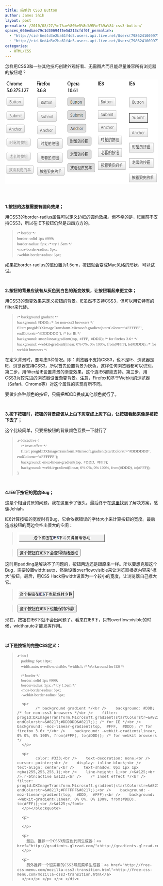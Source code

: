 ```yaml
---
title: 简单的 CSS3 Button
author: James Shih
layout: post
permalink: /2010/08/27/%e7%ae%80%e5%8d%95%e7%9a%84-css3-button/
spaces_666edbae79c1d30694f5e5d213cfdf0f_permalink:
  - "http://cid-6ed4d3e2ba61f4c5.users.api.live.net/Users(7986241009977783493)/Blogs('6ED4D3E2BA61F4C5!102')/Entries('6ED4D3E2BA61F4C5!1322')?authkey=72j5ZQnBJYQ%24"
  - "http://cid-6ed4d3e2ba61f4c5.users.api.live.net/Users(7986241009977783493)/Blogs('6ED4D3E2BA61F4C5!102')/Entries('6ED4D3E2BA61F4C5!1322')?authkey=72j5ZQnBJYQ%24"
categories:
  - HTML/CSS
---
```

<div id="msgcns!6ED4D3E2BA61F4C5!1322" class="bvMsg">
  <p>
    怎样用CSS3和一些其他技巧创建外观好看、无需图片而且能尽量兼容所有浏览器的按钮呢？
  </p>
  
  <p>
    <a href="/media/legacy/2010/08/20100827_css3button5b75d.png" rel="WLPP"><img style="display:inline;border-width:0;" title="20100827_css3button" border="0" alt="20100827_css3button" src="/media/legacy/2010/08/20100827_css3button5b75d.png?w=300" width="590" height="344" /></a> 
  </p>
  
  <p>
     
  </p>
  
  <p>
    <strong>1.按钮的边框需要有圆角效果；</strong>
  </p>
  
  <p>
    用CSS3的border-radius属性可以定义边框的圆角效果。但不幸的是，IE目前不支持CSS3，所以在IE下按钮仍然是四四方方的。
  </p>
  
  <blockquote>
    <p>
      <font size="2" face="Consolas">/* border */<br />border: solid 1px #999;<br />border-radius: 5px; /* try 1.5em */<br />-moz-border-radius: 5px;<br />-webkit-border-radius: 5px;</font>
    </p>
  </blockquote>
  
  <p>
    如果把border-radius的值设置为1.5em，按钮就会变成Mac风格的形状，可以试试。
  </p>
  
  <p>
     
  </p>
  
  <p>
    <strong>2.按钮的背景应该有从灰色到白色的渐变效果，让按钮看起来更立体；</strong>
  </p>
  
  <p>
    用CSS3的渐变效果来定义按钮的背景。IE虽然不支持CSS3，但可以用它特有的filter来代替。
  </p>
  
  <blockquote>
    <p>
      <font size="2" face="Consolas">/* background gradient */<br />background: #DDD; /* for non-css3 browsers */<br />filter: progid:DXImageTransform.Microsoft.gradient(startColorstr=&#8217;#FFFFFF&#8217;, endColorstr=&#8217;#DDDDDD&#8217;); /* for IE */<br />background: -moz-linear-gradient(top,  #FFF,  #DDD); /* for firefox 3.6+ */<br />background: -webkit-gradient(linear, 0% 0%, 0% 100%, from(#FFF), to(#DDD)); /* for webkit browsers */</font>
    </p>
  </blockquote>
  
  <p>
    在定义背景时，要考虑3种情况。即：浏览器不支持CSS3，也不是IE、浏览器是IE、浏览器支持CSS3。所以首先设置背景为灰色，这样任何浏览器都可以识别。第二步，用filter给IE设置背景的渐变效果，这个连IE6都能支持。第三步，用CSS3为较先进的浏览器设置渐变背景。注意，Firefox和基于Webkit的浏览器（Safari、Chrome等）对这个属性的实现有所不同。
  </p>
  
  <p>
    要做出各种颜色的按钮，只需把#DDD换成其他颜色就行了。
  </p>
  
  <p>
     
  </p>
  
  <p>
    <strong>3.按下按钮时，按钮的背景应该从上白下灰变成上灰下白，让按钮看起来像是被按下去了；</strong>
  </p>
  
  <p>
    这个比较简单，只要把按钮的背景颜色互换一下就行了
  </p>
  
  <blockquote>
    <p>
      <font size="2" face="Consolas">.r-btn:active &#123;<br />    /* inset effect */<br />    filter: progid:DXImageTransform.Microsoft.gradient(startColorstr=&#8217;#DDDDDD&#8217;, endColorstr=&#8217;#FFFFFF&#8217;);<br />    background: -moz-linear-gradient(top,  #DDD,  #FFF);<br />    background: -webkit-gradient(linear, 0% 0%, 0% 100%, from(#DDD), to(#FFF));<br />&#125;</font>
    </p>
  </blockquote>
  
  <p>
    <strong></strong> 
  </p>
  
  <p>
    <strong>4.IE6下按钮的宽度Bug；</strong>
  </p>
  
  <p>
    这是个相当讨厌的问题，我在这里卡了很久，最后终于在<a href="http://jehiah.cz/a/button-width-in-ie-revised">这里</a>找到了解决方案，感谢Jehiah。
  </p>
  
  <p>
    IE6计算按钮的宽度时有Bug，它会依据错误的字体大小来计算按钮的宽度。最后造成按钮的两边会空出很大的空间：
  </p>
  
  <blockquote>
    <p>
      <img alt="ie6-button-width-1" src="/media/legacy/2010/08/ie6-button-width-1.png">
    </p>
  </blockquote>
  
  <blockquote>
    <p>
      <font size="2" face="Consolas"><button>这个按钮在IE6下会变得情绪激动</button></font>
    </p>
  </blockquote>
  
  <p>
    这时用padding是解决不了问题的，按钮两边还是跟原来一样。所以要想克服这个Bug，需要设置width:auto，然后设置overflow:visible来让浏览器根据内容来“撑大”按钮。最后，用CSS Hack将width设置为一个较小的宽度，让浏览器自己撑大它。
  </p>
  
  <blockquote>
    <p>
      <img alt="ie6-button-width-2" src="/media/legacy/2010/08/ie6-button-width-2.png">
    </p>
  </blockquote>
  
  <blockquote>
    <p>
      <font size="2" face="Consolas"><button style="width:auto; overflow:visible; *width:1;">这个按钮在IE6下也能保持冷静</button></font>
    </p>
  </blockquote>
  
  <p>
    现在，按钮在IE6下就不会出问题了。看来在IE6下，只有overflow:visible的时候，width:auto才能发挥作用。
  </p>
  
  <p>
     
  </p>
  
  <p>
    <strong>以下是按钮的完整CSS定义：</strong>
  </p>
  
  <blockquote>
    <p>
      <font size="2" face="Consolas">.r-btn &#123;<br />    padding: 6px 10px;<br />    width:auto; overflow:visible; *width:1; /* Workaround for IE6 */</p> <p>
            /* border */<br />    border: solid 1px #999;<br />    border-radius: 5px; /* try 1.5em */<br />    -moz-border-radius: 5px;<br />    -webkit-border-radius: 5px;
      </p>
      
      <p>
            /* background gradient */<br />    background: #DDD; /* for non-css3 browsers */<br />    filter: progid:DXImageTransform.Microsoft.gradient(startColorstr=&#8217;#FFFFFF&#8217;, endColorstr=&#8217;#DDDDDD&#8217;); /* for IE */<br />    background: -moz-linear-gradient(top,  #FFF,  #DDD); /* for firefox 3.6+ */<br />    background: -webkit-gradient(linear, 0% 0%, 0% 100%, from(#FFF), to(#DDD)); /* for webkit browsers */
      </p>
      
      <p>
            color: #333;<br />    text-decoration: none;<br />    cursor: pointer;<br />    display: inline-block;<br />    text-align: center;<br />    text-shadow: 0px 1px 1px rgba(255,255,255,1);<br />    line-height: 1;<br />&#125;<br />.r-btn:active &#123;<br />    /* inset effect */<br />    filter: progid:DXImageTransform.Microsoft.gradient(startColorstr=&#8217;#DDDDDD&#8217;, endColorstr=&#8217;#FFFFFF&#8217;);<br />    background: -moz-linear-gradient(top,  #DDD,  #FFF);<br />    background: -webkit-gradient(linear, 0% 0%, 0% 100%, from(#DDD), to(#FFF));<br />&#125;</font>
      </p></blockquote> 
      
      <p>
         
      </p>
      
      <p>
        最后，推荐一个CSS3渐变色代码生成器：<a href="http://gradients.glrzad.com/">http://gradients.glrzad.com/</a>
      </p>
      
      <p>
        另外推荐一个很实用的CSS3导航菜单生成器：<a href="http://free-css-menu.com/mozilla-css3-transition.html">http://free-css-menu.com/mozilla-css3-transition.html</a>
      </p></p> </p> </p> </div>